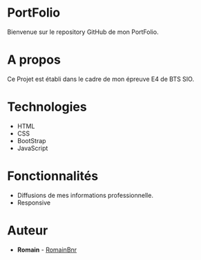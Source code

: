 # PortFolio 
Bienvenue sur le repository GitHub de mon PortFolio. 

# A propos 
Ce Projet est établi dans le cadre de mon épreuve E4 de BTS SIO. 

# Technologies 
* HTML
* CSS
* BootStrap
* JavaScript

# Fonctionnalités 
* Diffusions de mes informations professionnelle.
* Responsive

# Auteur 
* **Romain** - [RomainBnr](https://github.com/RomainBnr) 
